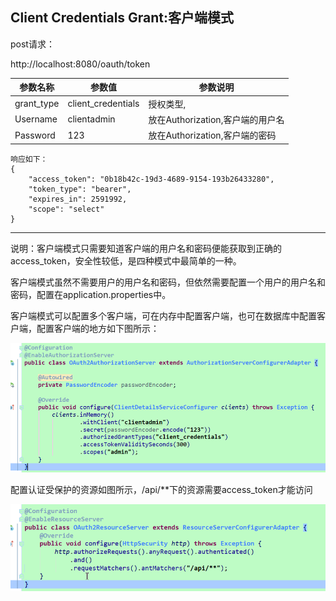 ## Client Credentials Grant:客户端模式

post请求：

http://localhost:8080/oauth/token

参数名称 | 参数值 | 参数说明
---|--- |--- 
grant_type | client_credentials | 授权类型,
Username | clientadmin | 放在Authorization,客户端的用户名
Password | 123 | 放在Authorization,客户端的密码
```
响应如下：
{
    "access_token": "0b18b42c-19d3-4689-9154-193b26433280",
    "token_type": "bearer",
    "expires_in": 2591992,
    "scope": "select"
}
```
---

说明：客户端模式只需要知道客户端的用户名和密码便能获取到正确的access_token，安全性较低，是四种模式中最简单的一种。

客户端模式虽然不需要用户的用户名和密码，但依然需要配置一个用户的用户名和密码，配置在application.properties中。

客户端模式可以配置多个客户端，可在内存中配置客户端，也可在数据库中配置客户端，配置客户端的地方如下图所示：

![image](./img/1.png)


配置认证受保护的资源如图所示，/api/**下的资源需要access_token才能访问

![image](./img/2.png)